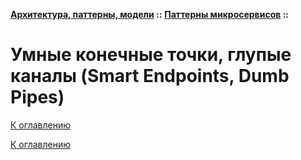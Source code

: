 **[Архитектура, паттерны, модели](../../README.md#patterns) ::** 
**[Паттерны микросервисов](../../README.md#patterns-microservices) ::**
# Умные конечные точки, глупые каналы (Smart Endpoints, Dumb Pipes)

<!--

-->

[К оглавлению](../../README.md#patterns-microservices)



[К оглавлению](../../README.md#patterns-microservices)
